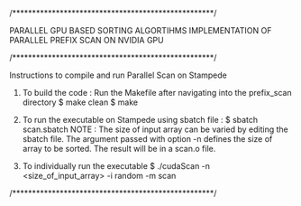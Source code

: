 
/***************************************************/

PARALLEL GPU BASED SORTING ALGORTIHMS
IMPLEMENTATION OF PARALLEL PREFIX SCAN ON NVIDIA GPU

/***************************************************/

Instructions to compile and run Parallel Scan on Stampede

1. To build the code : Run the Makefile after navigating into the prefix_scan directory
$ make clean
$ make


2. To run the executable on Stampede using sbatch file :
$ sbatch scan.sbatch
NOTE : The size of input array can be varied by editing the sbatch file. 
The argument passed with option -n defines the size of array to be sorted.
The result will be in a scan.o<jobID> file.


3. To individually run the executable
$ ./cudaScan -n <size_of_input_array> -i random -m scan

/***************************************************/
